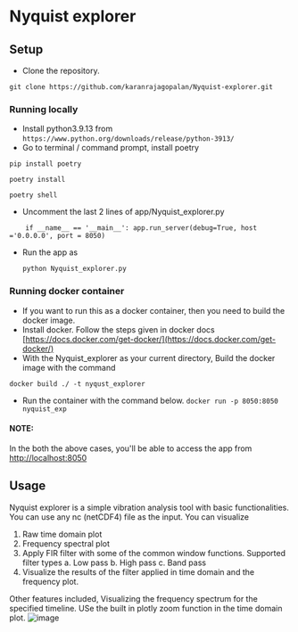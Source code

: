 # Nyquist explorer
 
## Setup
* Clone the repository.

`git clone https://github.com/karanrajagopalan/Nyquist-explorer.git`

### Running locally
* Install python3.9.13 from  `https://www.python.org/downloads/release/python-3913/`
* Go to terminal / command prompt, install poetry

`pip install poetry`

`poetry install`

`poetry shell`

* Uncomment the last 2 lines of app/Nyquist_explorer.py

`    if __name__ == '__main__':
       app.run_server(debug=True, host ='0.0.0.0', port = 8050)`
* Run the app as 

    `python Nyquist_explorer.py`

### Running docker container
* If you want to run this as a docker container, then you need to build the docker image.
* Install docker. Follow the steps given in docker docs [https://docs.docker.com/get-docker/](https://docs.docker.com/get-docker/)
* With the Nyquist_explorer as your current directory, Build the docker image with the command

 `docker build ./ -t nyqust_explorer`

* Run the container with the command below.
 `docker run -p 8050:8050 nyquist_exp`

#### NOTE: 
In the both the above cases, you'll be able to access the app from [http://localhost:8050](http://localhost:8050)

## Usage
Nyquist explorer is a simple vibration analysis tool with basic functionalities. You can use any nc (netCDF4) file as the input. You can visualize 
 1. Raw time domain plot
 2. Frequency spectral plot
 3. Apply FIR filter with some of the common window functions. Supported filter types
    a. Low pass
    b. High pass
    c. Band pass
 4. Visualize the results of the filter applied in time domain and the frequency plot.

Other features included,
 Visualizing the frequency spectrum for the specified timeline. USe the built in plotly zoom function in the time domain plot.
![image](https://user-images.githubusercontent.com/58655145/152064393-7f79bb10-c885-4c0b-8296-bdfb81df0ff4.png)

